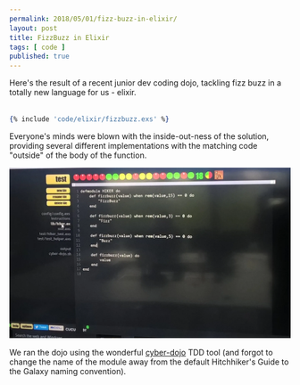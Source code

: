 ```yaml
---
permalink: 2018/05/01/fizz-buzz-in-elixir/
layout: post
title: FizzBuzz in Elixir
tags: [ code ]
published: true
---
```


Here's the result of a recent junior dev coding dojo, tackling fizz buzz in a totally new language for us - elixir.

```elixir

{% include 'code/elixir/fizzbuzz.exs' %}

```

Everyone's minds were blown with the inside-out-ness of the solution, providing several different implementations with 
the matching code "outside" of the body of the function. 

<img src="/img/posts/fizz-buzz-in-elixir/fizz-buzz-in-elixir.webp" alt="fizz buzz" class="u-max-full-width" />

We ran the dojo using the wonderful <a href="http://cyber-dojo.org">cyber-dojo</a> TDD tool (and forgot to change the name 
of the module away from the default Hitchhiker's Guide to the Galaxy naming convention). 
